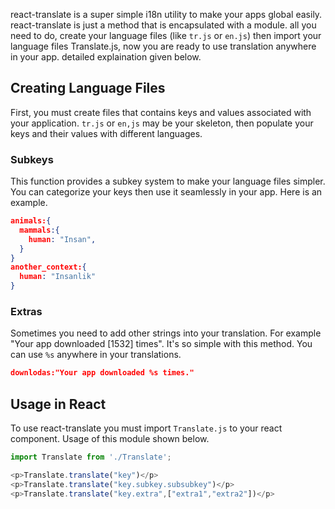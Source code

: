 
react-translate is a super simple i18n utility to make your apps global easily. react-translate is just a method that is encapsulated with a module. all you need to do, create your language files (like `tr.js` or `en.js`) then import your language files Translate.js, now you are ready to use translation anywhere in your app. detailed explaination given below. 

## Creating Language Files
First, you must create files that contains keys and values associated with your application. `tr.js` or `en,js` may be your skeleton, then populate your keys and their values with different languages.

### Subkeys
This function provides a subkey system to make your language files simpler. You can categorize your keys then use it seamlessly in your app. Here is an example.
```json
animals:{
  mammals:{
    human: "Insan",
  }
}
another_context:{
  human: "Insanlik"
}
```

### Extras
Sometimes you need to add other strings into your translation. For example "Your app downloaded [1532] times". It's so simple with this method. You can use `%s` anywhere in your translations.

```json
downlodas:"Your app downloaded %s times."
```

## Usage in React

To use react-translate you must import `Translate.js` to your react component. Usage of this module shown below.

```javascript
import Translate from './Translate';

<p>Translate.translate("key")</p>
<p>Translate.translate("key.subkey.subsubkey")</p>
<p>Translate.translate("key.extra",["extra1","extra2"])</p>
```


